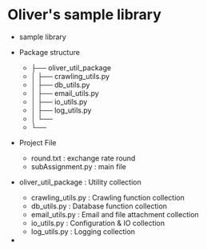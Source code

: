 # Oliver's sample library
 * sample library
 
 
 * Package structure
   * ├── oliver_util_package
   * │ ├── crawling_utils.py
   * │ ├── db_utils.py
   * │ ├── email_utils.py
   * │ ├── io_utils.py
   * │ ├── log_utils.py 
   * │ └── 
   * └──  

 * Project File
   * round.txt : exchange rate round
   * subAssignment.py : main file 

 * oliver_util_package : Utility collection 
   * crawling_utils.py : Crawling function collection
   * db_utils.py : Database function collection
   * email_utils.py : Email and file attachment collection
   * io_utils.py : Configuration & IO collection
   * log_utils.py : Logging collection
 * 